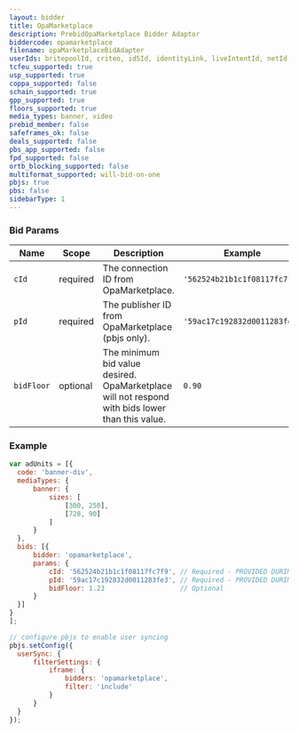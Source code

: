 ```yaml
---
layout: bidder
title: OpaMarketplace
description: PrebidOpaMarketplace Bidder Adaptor
biddercode: opamarketplace
filename: opaMarketplaceBidAdapter
userIds: britepoolId, criteo, id5Id, identityLink, liveIntentId, netId, parrableId, pubCommonId, unifiedId
tcfeu_supported: true
usp_supported: true
coppa_supported: false
schain_supported: true
gpp_supported: true
floors_supported: true
media_types: banner, video
prebid_member: false
safeframes_ok: false
deals_supported: false
pbs_app_supported: false
fpd_supported: false
ortb_blocking_supported: false
multiformat_supported: will-bid-on-one
pbjs: true
pbs: false
sidebarType: 1
---
```


### Bid Params



| Name       | Scope    | Description                                                                                     | Example                      | Type     |
|------------|----------|-------------------------------------------------------------------------------------------------|------------------------------|----------|
| `cId`      | required | The connection ID from OpaMarketplace.                                                          | `'562524b21b1c1f08117fc7f9'` | `string` |
| `pId`      | required | The publisher ID from OpaMarketplace (pbjs only).                                               | `'59ac17c192832d0011283fe3'` | `string` |
| `bidFloor` | optional | The minimum bid value desired. OpaMarketplace will not respond with bids lower than this value. | `0.90`                       | `float`  |

### Example

  ```javascript
var adUnits = [{
    code: 'banner-div',
    mediaTypes: {
        banner: {
            sizes: [
                [300, 250],
                [728, 90]
            ]
        }
    },
    bids: [{
        bidder: 'opamarketplace',
        params: {
            cId: '562524b21b1c1f08117fc7f9', // Required - PROVIDED DURING SETUP...
            pId: '59ac17c192832d0011283fe3', // Required - PROVIDED DURING SETUP...
            bidFloor: 1.23                   // Optional
        }
    }]
}
];

// configure pbjs to enable user syncing
pbjs.setConfig({
    userSync: {
        filterSettings: {
            iframe: {
                bidders: 'opamarketplace',
                filter: 'include'
            }
        }
    }
});
```
